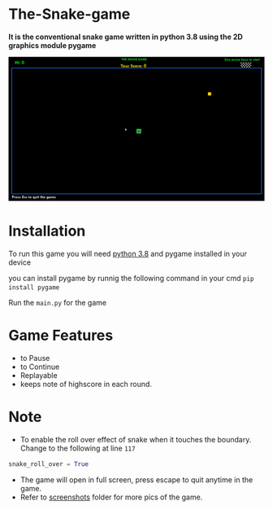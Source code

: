 # The-Snake-game
**It is the conventional snake game written in python 3.8 using the 2D graphics module pygame**


![Sch1](https://github.com/ironghost007/The-Snake-game/blob/master/screenshots/gif/one.gif)

# Installation
To run this game you will need [python 3.8](https://www.python.org/downloads/) and pygame installed in your device

you can install pygame by runnig the following command in your cmd
`pip install pygame `

Run the `main.py` for the game

# Game Features

-  to Pause
-  to Continue
-  Replayable
-  keeps note of highscore in each round.

# Note
- To enable the roll over effect of snake when it touches the boundary. Change to the following at line `117`
```python
snake_roll_over = True
```
- The game will open in full screen, press escape to quit anytime in the game.
- Refer to [screenshots](https://github.com/ironghost007/The-Snake-game/tree/master/screenshots) folder for more pics of the game.
